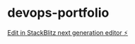 # devops-portfolio

[Edit in StackBlitz next generation editor ⚡️](https://stackblitz.com/~/github.com/pariharkamal9829/devops-portfolio)